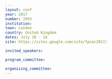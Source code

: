 ```yaml
---
layout: conf
year: 2017
number: 29th
institution:
town: London
country: United Kingdom
dates: July 10 - 14
site: https://sites.google.com/site/fpsac2017/

invited_speakers:

program_committee:

organizing_committee:
---
```

